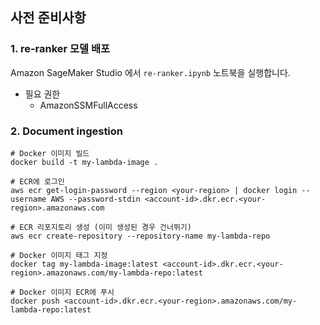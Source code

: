 ## 사전 준비사항

### 1. re-ranker 모델 배포 
Amazon SageMaker Studio 에서 `re-ranker.ipynb` 노트북을 실행합니다. 

- 필요 권한
    - AmazonSSMFullAccess


### 2. Document ingestion
```
# Docker 이미지 빌드
docker build -t my-lambda-image .

# ECR에 로그인
aws ecr get-login-password --region <your-region> | docker login --username AWS --password-stdin <account-id>.dkr.ecr.<your-region>.amazonaws.com

# ECR 리포지토리 생성 (이미 생성된 경우 건너뛰기)
aws ecr create-repository --repository-name my-lambda-repo

# Docker 이미지 태그 지정
docker tag my-lambda-image:latest <account-id>.dkr.ecr.<your-region>.amazonaws.com/my-lambda-repo:latest

# Docker 이미지 ECR에 푸시
docker push <account-id>.dkr.ecr.<your-region>.amazonaws.com/my-lambda-repo:latest
```
